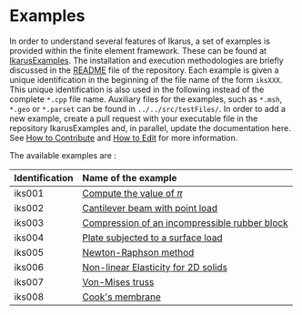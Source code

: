 <!--
SPDX-FileCopyrightText: 2022 The Ikarus Developers mueller@ibb.uni-stuttgart.de
SPDX-License-Identifier: CC-BY-SA-4.0
-->

# Examples

In order to understand several features of Ikarus, a set of examples is provided within the finite element framework.
These can be found at [IkarusExamples](https://github.com/ikarus-project/ikarus-examples). The installation and execution 
methodologies are briefly discussed in the [README](https://github.com/ikarus-project/ikarus-examples/blob/main/README.md) file 
of the repository. Each example is given a unique identification in the beginning of the file name of the form `iksXXX`.
This unique identification is also used in the following instead of the complete `*.cpp` file name. Auxiliary files 
for the examples, such as `*.msh`, `*.geo` or `*.parset` can be found in `../../src/testFiles/`. 
In order to add a new example, create a pull request with your executable file in the repository IkarusExamples and, in 
parallel, update the documentation here. See [How to Contribute](../03_contribution/codeStyle.md) and 
[How to Edit](../03_contribution/howToEdit.md) for more information.  

The available examples are :

 | Identification | Name of the example                                                           |
|:---------------|:------------------------------------------------------------------------------|
| iks001         | [Compute the value of $\pi$](computePi.md)                                    |
 | iks002         | [Cantilever beam with point load](cantileverBeam.md)                          |
| iks003         | [Compression of an incompressible rubber block](incompressibleRubberBlock.md) |
| iks004         | [Plate subjected to a surface load](kirchhoffPlate.md)                        |
| iks005         | [Newton-Raphson method](newtonRaphsonMethod.md)                               |
| iks006         | [Non-linear Elasticity for 2D solids](nonLinearElasticity.md)                 |
| iks007         | [Von-Mises truss](vonMisesTruss.md)                                           |
| iks008         | [Cook's membrane](cooksMembrane.md)                                           |
